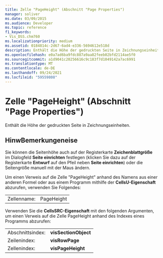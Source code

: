 ```yaml
---
title: Zelle "PageHeight" (Abschnitt "Page Properties")
manager: soliver
ms.date: 03/09/2015
ms.audience: Developer
ms.topic: reference
f1_keywords:
- Vis_DSS.chm760
ms.localizationpriority: medium
ms.assetid: 0184814c-2d67-6ad4-e336-5694612e518d
description: Enthält die Höhe der gedruckten Seite in Zeichnungseinheiten.
ms.openlocfilehash: e0a7ad6ba9fdc887a9aa82feeb02bfd2114ae5f0
ms.sourcegitcommit: a1d9041c20256616c9c183f7d1049142a7ac6991
ms.translationtype: MT
ms.contentlocale: de-DE
ms.lasthandoff: 09/24/2021
ms.locfileid: "59559808"
---
```

# <a name="pageheight-cell-page-properties-section"></a>Zelle "PageHeight" (Abschnitt "Page Properties")

Enthält die Höhe der gedruckten Seite in Zeichnungseinheiten.
  
## <a name="remarks"></a>HinwBemerkungeneise

Sie können die Seitenhöhe auch auf der Registerkarte **Zeichenblattgröße** im Dialogfeld **Seite einrichten** festlegen (klicken Sie dazu auf der Registerkarte **Entwurf** auf den Pfeil neben **Seite einrichten**) oder die Seitengröße manuell mit der Maus ändern. 
  
Um einen Verweis auf die Zelle "PageHeight" anhand des Namens aus einer anderen Formel oder aus einem Programm mithilfe der **CellsU-Eigenschaft** abzurufen, verwenden Sie Folgendes: 
  
|||
|:-----|:-----|
|Zellenname:  <br/> |PageHeight  <br/> |
   
Verwenden Sie die **CellsSRC-Eigenschaft** mit den folgenden Argumenten, um einen Verweis auf die Zelle PageHeight anhand des Indexes eines Programms abzurufen: 
  
|||
|:-----|:-----|
|Abschnittsindex:  <br/> |**visSectionObject** <br/> |
|Zeilenindex:  <br/> |**visRowPage** <br/> |
|Zellenindex:  <br/> |**visPageHeight** <br/> |
   

